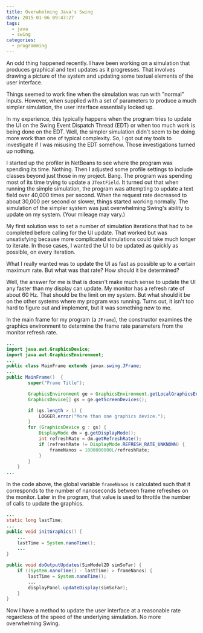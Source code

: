 ```yaml
---
title: Overwhelming Java's Swing
date: 2015-01-06 09:47:27
tags:
  - java
  - swing
categories:
  - programming
---
```


An odd thing happened recently. I have been working on a simulation that produces graphical and text updates as it progresses. That involves drawing a picture of the system and updating some textual elements of the user interface.

Things seemed to work fine when the simulation was run with "normal" inputs. However, when supplied with a set of parameters to produce a much simpler simulation, the user interface essentially locked up.

<!--more-->

In my experience, this typically happens when the program tries to update the UI on the Swing Event Dispatch Thread (EDT) or when too much work is being done on the EDT. Well, the simpler simulation didn't seem to be doing more work than one of typical complexity. So, I got out my tools to investigate if I was misusing the EDT somehow. Those investigations turned up nothing.

I started up the profiler in NetBeans to see where the program was spending its time.  Nothing. Then I adjusted some profile settings to include classes beyond just those in my project. Bang. The program was spending most of its time trying to update a `JTextField`. It turned out that when running the simple simulation, the program was attempting to update a text field over 40,000 times per second. When the request rate decreased to about 30,000 per second or slower, things started working normally. The simulation of the simpler system was just overwhelming Swing's ability to update on my system. (Your mileage may vary.)

My first solution was to set a number of simulation iterations that had to be completed before calling for the UI update. That worked but was unsatisfying because more complicated simulations could take much longer to iterate. In those cases, I wanted the UI to be updated as quickly as possible, on every iteration.

What I really wanted was to update the UI as fast as possible up to a certain maximum rate. But what was that rate? How should it be determined?

Well, the answer for me is that is doesn't make much sense to update the UI any faster than my display can update. My monitor has a refresh rate of about 60 Hz. That should be the limit on my system. But what should it be on the other systems where my program was running. Turns out, it isn't too hard to figure out and implement, but it was something new to me.

In the main frame for my program (a `JFrame`), the constructor examines the graphics environment to determine the frame rate parameters from the monitor refresh rate.

```java
...
import java.awt.GraphicsDevice;
import java.awt.GraphicsEnvironment;
...
public class MainFrame extends javax.swing.JFrame;
...
public MainFrame()  {
        super("Frame Title");

        GraphicsEnvironment ge = GraphicsEnvironment.getLocalGraphicsEnvironment();
        GraphicsDevice[] gs = ge.getScreenDevices();

        if (gs.length > 1) {
            LOGGER.error("More than one graphics device.");
        }
        for (GraphicsDevice g : gs) {
            DisplayMode dm = g.getDisplayMode();
            int refreshRate = dm.getRefreshRate();
            if (refreshRate != DisplayMode.REFRESH_RATE_UNKNOWN) {
                frameNanos = 1000000000L/refreshRate;
            }
        }
    }
...
```

In the code above, the global variable `frameNanos` is calculated such that it corresponds to the number of nanoseconds between frame refreshes on the monitor. Later in the program, that value is used to throttle the number of calls to update the graphics.

```java
...
static long lastTime;
...
public void initGraphics() {
    ...
    lastTime = System.nanoTime();
    ...
}

public void doOutputUpdates(SimModel2D simSoFar) {
    if ((System.nanoTime() - lastTime) > frameNanos) {
        lastTime = System.nanoTime();
        ...
        displayPanel.updateDisplay(simSoFar);
    }
}
```

Now I have a method to update the user interface at a reasonable rate regardless of the speed of the underlying simulation. No more overwhelming Swing.
